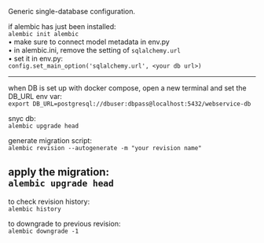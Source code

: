 Generic single-database configuration.

if alembic has just been installed:<br>
`alembic init alembic`<br>
• make sure to connect model metadata in env.py<br>
• in alembic.ini, remove the setting of `sqlalchemy.url`<br>
• set it in env.py:<br>
`config.set_main_option('sqlalchemy.url', <your db url>)`

---
when DB is set up with docker compose, open a new terminal and set the DB_URL env var:<br>
`export DB_URL=postgresql://dbuser:dbpass@localhost:5432/webservice-db`

snyc db:<br>
`alembic upgrade head`

generate migration script:<br>
`alembic revision --autogenerate -m "your revision name"`

apply the migration:<br>
`alembic upgrade head`
---

to check revision history:<br>
`alembic history`

to downgrade to previous revision:<br>
`alembic downgrade -1`
